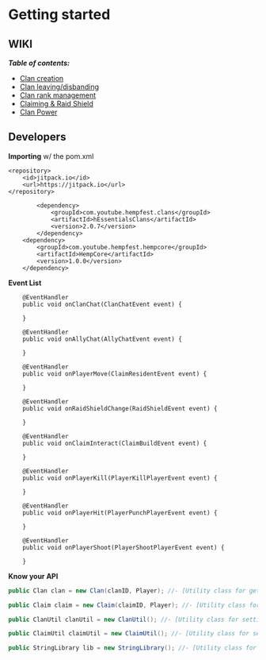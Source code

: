 # Getting started



## WIKI
_**Table of contents:**_
* [Clan creation](https://github.com/Hempfest/Clans/wiki/Creating-a-clan.)
* [Clan leaving/disbanding](https://github.com/Hempfest/Clans/wiki/Leaving-a-clan.)
* [Clan rank management](https://github.com/Hempfest/Clans/wiki/Clan-rank-management.)
* [Claiming & Raid Shield](https://github.com/Hempfest/Clans/wiki/Claiming-&-Raid-Shield)
* [Clan Power](https://github.com/Hempfest/Clans/wiki/Clan-Power)



## Developers
**Importing** w/ the pom.xml
```
<repository>
    <id>jitpack.io</id>
    <url>https://jitpack.io</url>
</repository>

        <dependency>
            <groupId>com.youtube.hempfest.clans</groupId>
            <artifactId>hEssentialsClans</artifactId>
            <version>2.0.7</version>
        </dependency>
	<dependency>
		<groupId>com.youtube.hempfest.hempcore</groupId>
		<artifactId>HempCore</artifactId>
		<version>1.0.0</version>
	</dependency>
```
**Event List**
```
    @EventHandler
    public void onClanChat(ClanChatEvent event) {
        
    }
    
    @EventHandler
    public void onAllyChat(AllyChatEvent event) {
        
    }

    @EventHandler
    public void onPlayerMove(ClaimResidentEvent event) {
        
    }

    @EventHandler
    public void onRaidShieldChange(RaidShieldEvent event) {
            
    }
    
    @EventHandler
    public void onClaimInteract(ClaimBuildEvent event) {
            
    }
    
    @EventHandler
    public void onPlayerKill(PlayerKillPlayerEvent event) {
            
    }

    @EventHandler
    public void onPlayerHit(PlayerPunchPlayerEvent event) {
            
    }

    @EventHandler
    public void onPlayerShoot(PlayerShootPlayerEvent event) {
            
    }
```

**Know your API**

```JAVA 
public Clan clan = new Clan(clanID, Player); //- [Utility class for getting clan information.] Player variable can be null.
```

```JAVA 
public Claim claim = new Claim(claimID, Player); //- [Utility class for getting information regarding a claim.] Player variable can be null.
```

```JAVA 
public ClanUtil clanUtil = new ClanUtil(); //- [Utility class for setting clan information and getting player information]
```

```JAVA 
public ClaimUtil claimUtil = new ClaimUtil(); //- [Utility class for setting claim information]
```

```JAVA 
public StringLibrary lib = new StringLibrary(); //- [Utility class for handling player messaging and list pagination.]
```
